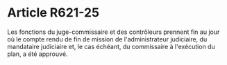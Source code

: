# Article R621-25

Les fonctions du juge-commissaire et des contrôleurs prennent fin au jour où le compte rendu de fin de mission de l'administrateur judiciaire, du mandataire judiciaire et, le cas échéant, du commissaire à l'exécution du plan, a été approuvé.